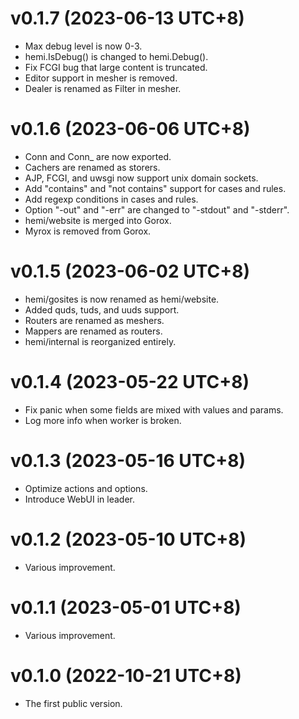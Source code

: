 v0.1.7                                                        (2023-06-13 UTC+8)
================================================================================

  * Max debug level is now 0-3.
  * hemi.IsDebug() is changed to hemi.Debug().
  * Fix FCGI bug that large content is truncated.
  * Editor support in mesher is removed.
  * Dealer is renamed as Filter in mesher.

v0.1.6                                                        (2023-06-06 UTC+8)
================================================================================

  * Conn and Conn_ are now exported.
  * Cachers are renamed as storers.
  * AJP, FCGI, and uwsgi now support unix domain sockets.
  * Add "contains" and "not contains" support for cases and rules.
  * Add regexp conditions in cases and rules.
  * Option "-out" and "-err" are changed to "-stdout" and "-stderr".
  * hemi/website is merged into Gorox.
  * Myrox is removed from Gorox.

v0.1.5                                                        (2023-06-02 UTC+8)
================================================================================

  * hemi/gosites is now renamed as hemi/website.
  * Added quds, tuds, and uuds support.
  * Routers are renamed as meshers.
  * Mappers are renamed as routers.
  * hemi/internal is reorganized entirely.

v0.1.4                                                        (2023-05-22 UTC+8)
================================================================================

  * Fix panic when some fields are mixed with values and params.
  * Log more info when worker is broken.

v0.1.3                                                        (2023-05-16 UTC+8)
================================================================================

  * Optimize actions and options.
  * Introduce WebUI in leader.

v0.1.2                                                        (2023-05-10 UTC+8)
================================================================================

  * Various improvement.

v0.1.1                                                        (2023-05-01 UTC+8)
================================================================================

  * Various improvement.

v0.1.0                                                        (2022-10-21 UTC+8)
================================================================================

  * The first public version.
